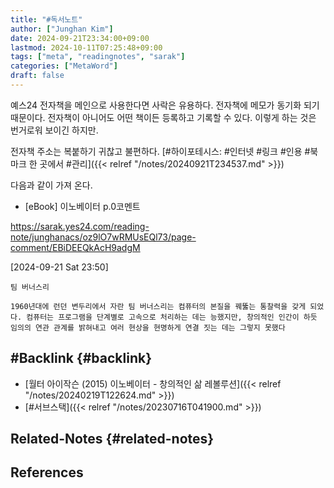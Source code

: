 ```yaml
---
title: "#독서노트"
author: ["Junghan Kim"]
date: 2024-09-21T23:34:00+09:00
lastmod: 2024-10-11T07:25:48+09:00
tags: ["meta", "readingnotes", "sarak"]
categories: ["MetaWord"]
draft: false
---
```


<!--more-->

예스24 전자책을 메인으로 사용한다면 사락은 유용하다. 전자책에 메모가 동기화 되기 때문이다. 전자책이 아니어도 어떤 책이든 등록하고 기록할 수 있다. 이렇게 하는 것은 번거로워 보이긴 하지만.

전자책 주소는 복붙하기 귀찮고 불편하다. [#하이포테시스: #인터넷 #링크 #인용 #북마크 한 곳에서 #관리]({{< relref "/notes/20240921T234537.md" >}})

다음과 같이 가져 온다.

-   [eBook] 이노베이터 p.0코멘트

<https://sarak.yes24.com/reading-note/junghanacs/oz9lO7wRMUsEQl73/page-comment/EBiDEEQkAcH9adgM>

<span class="timestamp-wrapper"><span class="timestamp">[2024-09-21 Sat 23:50]</span></span>

```text
팀 버너스리

1960년대에 런던 변두리에서 자란 팀 버너스리는 컴퓨터의 본질을 꿰뚫는 통찰력을 갖게 되었다. 컴퓨터는 프로그램을 단계별로 고속으로 처리하는 데는 능했지만, 창의적인 인간이 하듯 임의의 연관 관계를 밝혀내고 여러 현상을 현명하게 연결 짓는 데는 그렇지 못했다
```


## #Backlink {#backlink}

-   [월터 아이작슨 (2015) 이노베이터 - 창의적인 삶 레볼루션]({{< relref "/notes/20240219T122624.md" >}})
-   [#서브스택]({{< relref "/notes/20230716T041900.md" >}})


## Related-Notes {#related-notes}

## References

<style>.csl-entry{text-indent: -1.5em; margin-left: 1.5em;}</style><div class="csl-bib-body">
</div>
